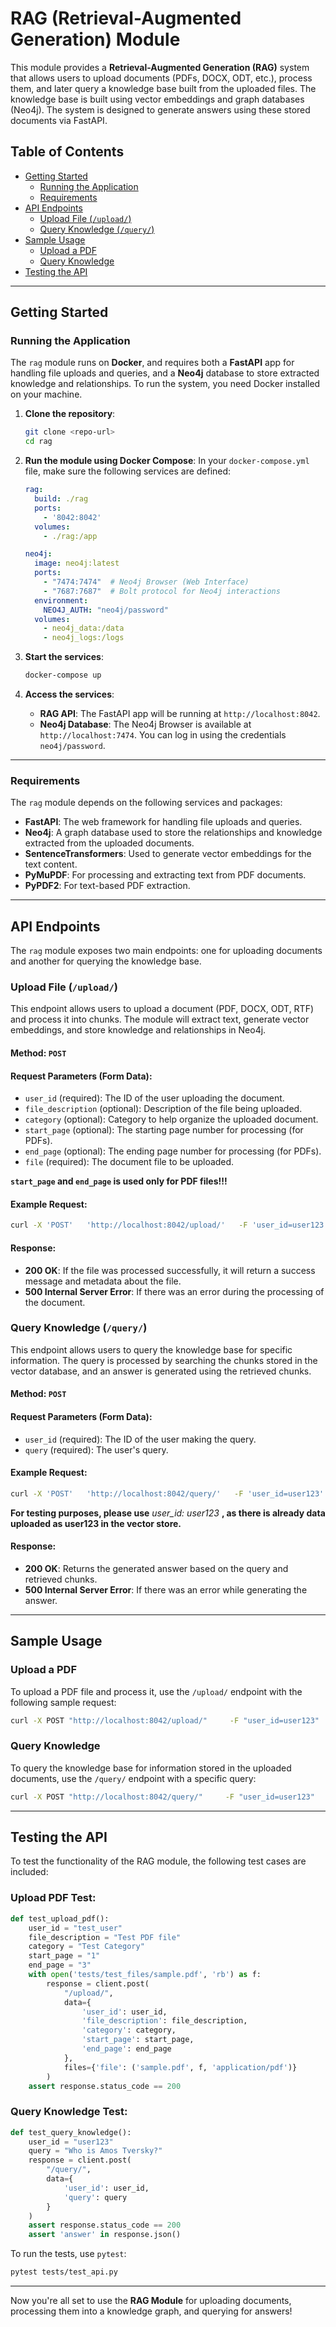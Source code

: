 
# RAG (Retrieval-Augmented Generation) Module

This module provides a **Retrieval-Augmented Generation (RAG)** system that allows users to upload documents (PDFs, DOCX, ODT, etc.), process them, and later query a knowledge base built from the uploaded files. The knowledge base is built using vector embeddings and graph databases (Neo4j). The system is designed to generate answers using these stored documents via FastAPI.

## Table of Contents

- [Getting Started](#getting-started)
  - [Running the Application](#running-the-application)
  - [Requirements](#requirements)
- [API Endpoints](#api-endpoints)
  - [Upload File (`/upload/`)](#upload-file-upload)
  - [Query Knowledge (`/query/`)](#query-knowledge-query)
- [Sample Usage](#sample-usage)
  - [Upload a PDF](#upload-a-pdf)
  - [Query Knowledge](#query-knowledge)
- [Testing the API](#testing-the-api)

---

## Getting Started

### Running the Application

The `rag` module runs on **Docker**, and requires both a **FastAPI** app for handling file uploads and queries, and a **Neo4j** database to store extracted knowledge and relationships. To run the system, you need Docker installed on your machine.

1. **Clone the repository**:
   ```bash
   git clone <repo-url>
   cd rag
   ```

2. **Run the module using Docker Compose**:
   In your `docker-compose.yml` file, make sure the following services are defined:

   ```yaml
   rag:
     build: ./rag
     ports:
       - '8042:8042'
     volumes:
       - ./rag:/app

   neo4j:
     image: neo4j:latest
     ports:
       - "7474:7474"  # Neo4j Browser (Web Interface)
       - "7687:7687"  # Bolt protocol for Neo4j interactions
     environment:
       NEO4J_AUTH: "neo4j/password"
     volumes:
       - neo4j_data:/data
       - neo4j_logs:/logs
   ```

3. **Start the services**:
   ```bash
   docker-compose up
   ```

4. **Access the services**:
   - **RAG API**: The FastAPI app will be running at `http://localhost:8042`.
   - **Neo4j Database**: The Neo4j Browser is available at `http://localhost:7474`. You can log in using the credentials `neo4j/password`.

---

### Requirements

The `rag` module depends on the following services and packages:
- **FastAPI**: The web framework for handling file uploads and queries.
- **Neo4j**: A graph database used to store the relationships and knowledge extracted from the uploaded documents.
- **SentenceTransformers**: Used to generate vector embeddings for the text content.
- **PyMuPDF**: For processing and extracting text from PDF documents.
- **PyPDF2**: For text-based PDF extraction.

---

## API Endpoints

The `rag` module exposes two main endpoints: one for uploading documents and another for querying the knowledge base.

### Upload File (`/upload/`)

This endpoint allows users to upload a document (PDF, DOCX, ODT, RTF) and process it into chunks. The module will extract text, generate vector embeddings, and store knowledge and relationships in Neo4j.

#### Method: `POST`

#### Request Parameters (Form Data):
- `user_id` (required): The ID of the user uploading the document.
- `file_description` (optional): Description of the file being uploaded.
- `category` (optional): Category to help organize the uploaded document.
- `start_page` (optional): The starting page number for processing (for PDFs).
- `end_page` (optional): The ending page number for processing (for PDFs).
- `file` (required): The document file to be uploaded.

**`start_page` and `end_page` is used only for PDF files!!!**
#### Example Request:

```bash
curl -X 'POST'   'http://localhost:8042/upload/'   -F 'user_id=user123'   -F 'file_description=My test document'   -F 'category=Test'   -F 'start_page=1'   -F 'end_page=5'   -F 'file=@path_to_your_file.pdf'
```

#### Response:
- **200 OK**: If the file was processed successfully, it will return a success message and metadata about the file.
- **500 Internal Server Error**: If there was an error during the processing of the document.

### Query Knowledge (`/query/`)

This endpoint allows users to query the knowledge base for specific information. The query is processed by searching the chunks stored in the vector database, and an answer is generated using the retrieved chunks.

#### Method: `POST`

#### Request Parameters (Form Data):
- `user_id` (required): The ID of the user making the query.
- `query` (required): The user's query.

#### Example Request:

```bash
curl -X 'POST'   'http://localhost:8042/query/'   -F 'user_id=user123'   -F 'query=Who is Amos Tversky?'
```

**For testing purposes, please use** *user_id: user123* **, as there is already data uploaded as user123 in the vector store.**
#### Response:
- **200 OK**: Returns the generated answer based on the query and retrieved chunks.
- **500 Internal Server Error**: If there was an error while generating the answer.

---

## Sample Usage

### Upload a PDF

To upload a PDF file and process it, use the `/upload/` endpoint with the following sample request:

```bash
curl -X POST "http://localhost:8042/upload/"     -F "user_id=user123"     -F "file_description=Research Paper"     -F "category=Science"     -F "start_page=0"     -F "end_page=10"     -F "file=@/path/to/document.pdf"
```

### Query Knowledge

To query the knowledge base for information stored in the uploaded documents, use the `/query/` endpoint with a specific query:

```bash
curl -X POST "http://localhost:8042/query/"     -F "user_id=user123"     -F "query=Who is Amos Tversky?"
```

---

## Testing the API

To test the functionality of the RAG module, the following test cases are included:

### Upload PDF Test:

```python
def test_upload_pdf():
    user_id = "test_user"
    file_description = "Test PDF file"
    category = "Test Category"
    start_page = "1"
    end_page = "3"
    with open('tests/test_files/sample.pdf', 'rb') as f:
        response = client.post(
            "/upload/",
            data={
                'user_id': user_id,
                'file_description': file_description,
                'category': category,
                'start_page': start_page,
                'end_page': end_page
            },
            files={'file': ('sample.pdf', f, 'application/pdf')}
        )
    assert response.status_code == 200
```

### Query Knowledge Test:

```python
def test_query_knowledge():
    user_id = "user123"
    query = "Who is Amos Tversky?"
    response = client.post(
        "/query/",
        data={
            'user_id': user_id,
            'query': query
        }
    )
    assert response.status_code == 200
    assert 'answer' in response.json()
```

To run the tests, use `pytest`:

```bash
pytest tests/test_api.py
```

---

Now you're all set to use the **RAG Module** for uploading documents, processing them into a knowledge graph, and querying for answers!
